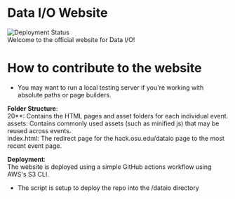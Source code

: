 # Data I/O Website
![Deployment Status](https://github.com/hackohio/dataio/workflows/Dataio-site%20S3%20Deployment/badge.svg)  
Welcome to the official website for Data I/O!

# How to contribute to the website
- You may want to run a local testing server if you're working with absolute paths or page builders.

**Folder Structure**:  
20**: Contains the HTML pages and asset folders for each individual event.  
assets: Contains commonly used assets (such as minified js) that may be reused across events.  
index.html: The redirect page for the hack.osu.edu/dataio page to the most recent event page.

**Deployment**:  
The website is deployed using a simple GitHub actions workflow using AWS's S3 CLI.
- The script is setup to deploy the repo into the /dataio directory
